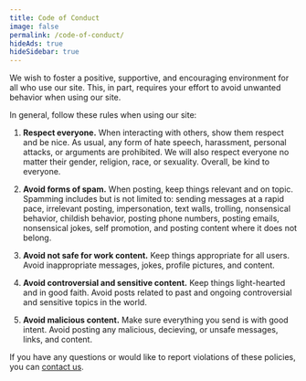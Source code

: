 ```yaml
---
title: Code of Conduct
image: false
permalink: /code-of-conduct/
hideAds: true
hideSidebar: true
---
```


We wish to foster a positive, supportive, and encouraging environment for all who use our site. This, in part, requires your effort to avoid unwanted behavior when using our site.

In general, follow these rules when using our site:

1. **Respect everyone.** When interacting with others, show them respect and be nice. As usual, any form of hate speech, harassment, personal attacks, or arguments are prohibited. We will also respect everyone no matter their gender, religion, race, or sexuality. Overall, be kind to everyone.

2. **Avoid forms of spam.** When posting, keep things relevant and on topic. Spamming includes but is not limited to: sending messages at a rapid pace, irrelevant posting, impersonation, text walls, trolling, nonsensical behavior, childish behavior, posting phone numbers, posting emails, nonsensical jokes, self promotion, and posting content where it does not belong.

3. **Avoid not safe for work content.** Keep things appropriate for all users. Avoid inappropriate messages, jokes, profile pictures, and content.

4. **Avoid controversial and sensitive content.** Keep things light-hearted and in good faith. Avoid posts related to past and ongoing controversial and sensitive topics in the world.

5. **Avoid malicious content.** Make sure everything you send is with good intent. Avoid posting any malicious, decieving, or unsafe messages, links, and content.

If you have any questions or would like to report violations of these policies, you can [contact us](/contact/).

<!-- <h1>Dashword.net Code of Conduct</h1>

## Our Pledge

In the interest of fostering an open and welcoming environment, we as
contributors and maintainers pledge to make participation in our project and
our community a harassment-free experience for everyone, regardless of age, body
size, disability, ethnicity, sex characteristics, gender identity and expression,
level of experience, education, socio-economic status, nationality, personal
appearance, race, religion, or sexual identity and orientation.

## Our Standards

Examples of behavior that contributes to creating a positive environment
include:

* Using welcoming and inclusive language
* Being respectful of differing viewpoints and experiences
* Gracefully accepting constructive criticism
* Focusing on what is best for the community
* Showing empathy towards other community members

Examples of unacceptable behavior by participants include:

* The use of sexualized language or imagery and unwelcome sexual attention or
  advances
* Trolling, insulting/derogatory comments, and personal or political attacks
* Public or private harassment
* Publishing others' private information, such as a physical or electronic
  address, without explicit permission
* Other conduct which could reasonably be considered inappropriate in a
  professional setting

## Our Responsibilities

Project maintainers are responsible for clarifying the standards of acceptable
behavior and are expected to take appropriate and fair corrective action in
response to any instances of unacceptable behavior.

Project maintainers have the right and responsibility to remove, edit, or
reject comments, commits, code, wiki edits, issues, and other contributions
that are not aligned to this Code of Conduct, or to ban temporarily or
permanently any contributor for other behaviors that they deem inappropriate,
threatening, offensive, or harmful.

## Scope

This Code of Conduct applies within all project spaces, and it also applies when
an individual is representing the project or its community in public spaces.
Examples of representing a project or community include using an official
project e-mail address, posting via an official social media account, or acting
as an appointed representative at an online or offline event. Representation of
a project may be further defined and clarified by project maintainers.

## Enforcement

Instances of abusive, harassing, or otherwise unacceptable behavior may be
reported by contacting the project team at [INSERT EMAIL ADDRESS]. All
complaints will be reviewed and investigated and will result in a response that
is deemed necessary and appropriate to the circumstances. The project team is
obligated to maintain confidentiality with regard to the reporter of an incident.
Further details of specific enforcement policies may be posted separately.

Project maintainers who do not follow or enforce the Code of Conduct in good
faith may face temporary or permanent repercussions as determined by other
members of the project's leadership.

## Attribution

This Code of Conduct is adapted from the [Contributor Covenant][homepage], version 1.4,
available at https://www.contributor-covenant.org/version/1/4/code-of-conduct.html

[homepage]: https://www.contributor-covenant.org

For answers to common questions about this code of conduct, see
https://www.contributor-covenant.org/faq -->
